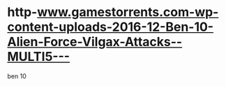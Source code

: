 # http-www.gamestorrents.com-wp-content-uploads-2016-12-Ben-10-Alien-Force-Vilgax-Attacks--MULTI5---
ben 10
